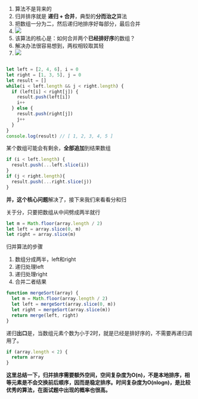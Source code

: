 1. 算法不是背来的
2. 归并排序就是 **递归 + 合并**，典型的**分而治之**算法
3. 把数组一分为二，然后递归地排序好每部分，最后合并
4. ![](Pasted%20image%2020221128205812.png)
5. 该算法的核心是：如何合并两个**已经排好序**的数组？
6. 解决办法很容易想到，两权相较取其轻
7. ![](Pasted%20image%2020221128210006.png)
```js

let left = [2, 4, 6], i = 0
let right = [1, 3, 5], j = 0
let result = []
while(i < left.length && j < right.length) {
  if (left[i] < right[j]) {
    result.push(left[i])
    i++
  } else {
    result.push(right[j])
    j++
  }
}
console.log(result) // [ 1, 2, 3, 4, 5 ]
```

某个数组可能会有剩余，**全部追加**到结果数组
```js
if (i < left.length) {
  result.push(...left.slice(i))
} 
if (j < right.length){
  result.push(...right.slice(j))
}
```

**并，这个核心问题**解决了，接下来我们来看看分和归

关于分，只要把数组从中间劈成两半就行
```js
let m = Math.floor(array.length / 2)
let left = array.slice(0, m)
let right = array.slice(m)
```

归并算法的步骤
1.  数组分成两半，left和right
2.  递归处理left
3.  递归处理right
4.  合并二者结果
```js
function mergeSort(array) {
  let m = Math.floor(array.length / 2)
  let left = mergeSort(array.slice(0, m))
  let right = mergeSort(array.slice(m))
  return merge(left, right)
} 
```

递归**出口**是，当数组元素个数为小于2时，就是已经是排好序的，不需要再递归调用了。
```js
if (array.length < 2) {
  return array
}
```

**这里总结一下，归并排序需要额外空间，空间复杂度为O(n)，不是本地排序，相等元素是不会交换前后顺序，因而是稳定排序。时间复杂度为O(nlogn)，是比较优秀的算法，在面试题中出现的概率也很高。**
